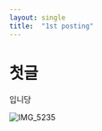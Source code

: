 ```yaml
---
layout: single
title:  "1st posting"
---
```


#  첫글

입니당 

![IMG_5235](C:\Users\chchc\OneDrive\문서\GitHub\chechae.github.io\images\2024-06-25-one\IMG_5235.JPG)

